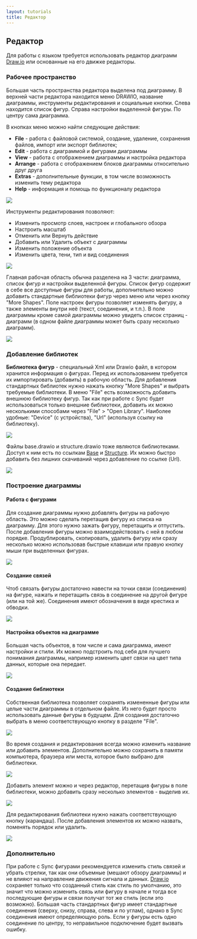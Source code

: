 ```yaml
---
layout: tutorials
title: Редактор
---
```

## Редактор 

Для работы с языком требуется использовать редактор диаграмм [Draw.io][drawio] или основанные на его движке редакторы. 

### Рабочее пространство

Большая часть пространства редактора выделена под диаграмму. В верхней части редактора находится меню DRAWIO, название диаграммы, инструменты редактирования и социальные кнопки. Слева находится список фигур. Справа настройки выделенной фигуры. По центру сама диаграмма.

В кнопках меню можно найти следующие действия:

- **File** - работа с файловой системой, создание, удаление, сохранения файлов, импорт или экспорт библиотек;
- **Edit** - работа с диаграммой и фигурами диаграммы
- **View** - работа с отображением диаграммы и настройка редактора
- **Arrange** - работа с отображением блоков диаграммы относительно друг друга
- **Extras** - дополнительные функции, в том числе возможность изменить тему редактора
- **Help** - информация и помощь по функционалу редактора

<img src="{{site.baseurl}}/resources/tutorials/editor/02_top_menu.png"/>

Инструменты редактирования позволяют:

- Изменить просмотр слоев, настроек и глобального обзора
- Настроить масштаб
- Отменить или Вернуть действие
- Добавить или Удалить объект с диаграммы
- Изменить положение объекта
- Изменить цвета, тени, тип и вид соединения

<img src="{{site.baseurl}}/resources/tutorials/editor/03_top_menu_2.png"/>

Главная рабочая область обычна разделена на 3 части: диаграмма,
список фигур и настройки выделенной фигуры. Список фигур содержит
в себе все доступные фигуры для работы, дополнительно можно добавить
стандартные библиотеки фигур через меню или через кнопку "More Shapes".
Поле настроек фигуры позволяет изменять фигуру, а также элементы внутри неё 
(текст, соединения, и т.п.). В поле диаграммы кроме самой диаграммы можно 
увидеть список страниц - диаграмм (в одном файле диаграммы может быть сразу 
несколько диаграмм).

<img src="{{site.baseurl}}/resources/tutorials/editor/01_workspace.png"/>

### Добавление библиотек
**Библиотека фигур** - специальный Xml или Drawio файл, в котором хранится 
информация о фигурах. Перед их использованием требуется их импортировать 
(добавить) в рабочую область. Для добавления стандартных библиотек нужно 
нажать кнопку "More Shapes" и выбрать требуемые библиотеки. В меню "File" 
есть возможность добавить внешнюю библиотеку фигур. Так как при работе с 
Sync будет использоваться только внешние библиотеки, добавить их можно 
несколькими способами через "File" > "Open Library". Наиболее удобные: 
"Device" (с устройства), "Url" (используя ссылку на библиотеку). 

<img src="{{site.baseurl}}/resources/tutorials/editor/04_add_library.png"/>

Файлы base.drawio и structure.drawio тоже являются библиотеками. 
Доступ к ним есть по ссылкам [Base][base_lib] и [Structure][structure_lib]. 
Их можно быстро добавить без лишних скачиваний через добавление по ссылке (Url).

<img src="{{site.baseurl}}/resources/tutorials/editor/05_add_library_from_url.png"/>

### Построение диаграммы
#### Работа с фигурами
Для создание диаграммы нужно добавлять фигуры на рабочую область. 
Это можно сделать перетащив фигуру из списка на диаграмму. Для этого 
нужно зажать фигуру, перетащить и отпустить. После добавления фигуры 
можно взаимодействовать с ней в любом порядке. Продублировать, скопировать, 
удалить фигуру или сразу несколько можно использовав быстрые клавиши или 
правую кнопку мыши при выделенных фигурах.

<img src="{{site.baseurl}}/resources/tutorials/editor/06_working_with_figures.gif"/>

#### Создание связей
Чтоб связать фигуры достаточно навести на точки связи (соединения) на фигуре, 
нажать и перетащить связь в соединение на другой фигуре (или на той же). 
Соединения имеют обозначения в виде крестика и обводки.

<img src="{{site.baseurl}}/resources/tutorials/editor/07_connecting_figures.gif"/>

#### Настройка объектов на диаграмме
Большая часть объектов, в том числе и сама диаграмма, имеют настройки и стили. 
Их можно подстроить под себя для лучшего понимания диаграммы, например изменить 
цвет связи на цвет типа данных, которые она передает.

<img src="{{site.baseurl}}/resources/tutorials/editor/08_figure_settings.gif"/>

#### Создание библиотеки
Собственная библиотека позволяет сохранять измененные фигуры или целые части 
диаграммы в отдельном файле. Из него будет просто использовать данные фигуры 
в будущем. Для создания достаточно выбрать в меню соответствующую кнопку в 
разделе "File".

<img src="{{site.baseurl}}/resources/tutorials/editor/09_new_library.png"/>

Во время создания и редактирования всегда можно изменить название или добавить 
элементов. Дополнительно можно сохранить в памяти компьютера, браузера или места, 
которое было выбрано для библиотеки.

<img src="{{site.baseurl}}/resources/tutorials/editor/10_new_library_naming.png"/>

Добавить элемент можно и через редактор, перетащив фигуры в поле библиотеки, 
можно добавить сразу несколько элементов - выделив их.

<img src="{{site.baseurl}}/resources/tutorials/editor/11_add_figures_in_library.gif"/>

Для редактирования библиотеки нужно нажать соответствующую кнопку (карандаш). 
После добавления элементов их можно назвать, поменять порядок или удалить.

<img src="{{site.baseurl}}/resources/tutorials/editor/13_edit_figure_naming.png"/>

### Дополнительно
При работе с Sync фигурами рекомендуется изменить стиль связей и убрать стрелки, 
так как они объемные (мешают обзору диаграммы) и не влияют на направление движения 
сигнала и данных. [Draw.io][drawio] сохраняет только что созданный стиль как стиль по 
умолчанию, это значит что можно изменить связь или фигуру в начале и тогда 
все последующие фигуры и связи получат тот же стиль (если это возможно). 
Большая часть стандартных фигур имеет стандартные соединения (сверху, снизу, 
справа, слева и по углам), однако в Sync соединения имеют определяющую роль. 
Если у фигуры есть одно соединение по центру, то неправильное подключение 
будет вызвать ошибку.

[base_lib]: https://raw.githubusercontent.com/octo-gone/sync-execution/master/resources/base.drawio
[structure_lib]: https://raw.githubusercontent.com/octo-gone/sync-execution/master/resources/structure.drawio

[index]: {{site.baseurl}}/index
[tutorials]: {{site.baseurl}}/tutorials#content
[drawio]: https://app.diagrams.net/?splash=0&libs=0&clibs=Uhttps://raw.githubusercontent.com/octo-gone/sync-execution/master/resources/base.drawio;Uhttps://raw.githubusercontent.com/octo-gone/sync-execution/master/resources/structure.drawio
[replit]: https://repl.it/github/octo-gone/sync-execution